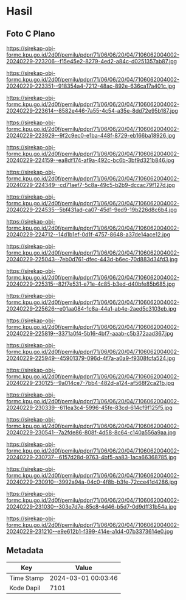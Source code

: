 # Hasil

## Foto C Plano

https://sirekap-obj-formc.kpu.go.id/2d0f/pemilu/pdpr/71/06/06/20/04/7106062004002-20240229-223206--f15e45e2-8279-4ed2-a84c-d0251357ab87.jpg

https://sirekap-obj-formc.kpu.go.id/2d0f/pemilu/pdpr/71/06/06/20/04/7106062004002-20240229-223351--918354a4-7212-48ac-892e-636ca17a401c.jpg

https://sirekap-obj-formc.kpu.go.id/2d0f/pemilu/pdpr/71/06/06/20/04/7106062004002-20240229-223614--8582e446-7a55-4c54-a35e-8dd72e95b187.jpg

https://sirekap-obj-formc.kpu.go.id/2d0f/pemilu/pdpr/71/06/06/20/04/7106062004002-20240229-223929--9f2c9ec0-e1ba-448f-8729-eb166ba18926.jpg

https://sirekap-obj-formc.kpu.go.id/2d0f/pemilu/pdpr/71/06/06/20/04/7106062004002-20240229-224159--ea8df174-af9a-492c-bc6b-3bf9d321b846.jpg

https://sirekap-obj-formc.kpu.go.id/2d0f/pemilu/pdpr/71/06/06/20/04/7106062004002-20240229-224349--cd71aef7-5c8a-49c5-b2b9-dccac79f127d.jpg

https://sirekap-obj-formc.kpu.go.id/2d0f/pemilu/pdpr/71/06/06/20/04/7106062004002-20240229-224535--5bf431ad-ca07-45d1-9ed9-19b226d8c6b4.jpg

https://sirekap-obj-formc.kpu.go.id/2d0f/pemilu/pdpr/71/06/06/20/04/7106062004002-20240229-224712--14d1b1ef-0d1f-4757-8648-a37de14ace12.jpg

https://sirekap-obj-formc.kpu.go.id/2d0f/pemilu/pdpr/71/06/06/20/04/7106062004002-20240229-225043--7eb0d761-dfec-443d-b6ec-70d883d34fd3.jpg

https://sirekap-obj-formc.kpu.go.id/2d0f/pemilu/pdpr/71/06/06/20/04/7106062004002-20240229-225315--82f7e531-e71e-4c85-b3ed-d40bfe85b685.jpg

https://sirekap-obj-formc.kpu.go.id/2d0f/pemilu/pdpr/71/06/06/20/04/7106062004002-20240229-225626--e01aa084-1c8a-44a1-ab4e-2aed5c3103eb.jpg

https://sirekap-obj-formc.kpu.go.id/2d0f/pemilu/pdpr/71/06/06/20/04/7106062004002-20240229-225819--3371a0f4-5b16-4bf7-aaab-c5b372aad367.jpg

https://sirekap-obj-formc.kpu.go.id/2d0f/pemilu/pdpr/71/06/06/20/04/7106062004002-20240229-225949--45901379-096d-4f7a-a0a9-f9308fcfa524.jpg

https://sirekap-obj-formc.kpu.go.id/2d0f/pemilu/pdpr/71/06/06/20/04/7106062004002-20240229-230125--9a014ce7-7bb4-482d-a124-af568f2ca21b.jpg

https://sirekap-obj-formc.kpu.go.id/2d0f/pemilu/pdpr/71/06/06/20/04/7106062004002-20240229-230339--611ea3c4-5996-45fe-83cd-614cf9f125f5.jpg

https://sirekap-obj-formc.kpu.go.id/2d0f/pemilu/pdpr/71/06/06/20/04/7106062004002-20240229-230541--7a2fde86-808f-4d58-8c64-c140a556a9aa.jpg

https://sirekap-obj-formc.kpu.go.id/2d0f/pemilu/pdpr/71/06/06/20/04/7106062004002-20240229-230737--6157d28d-9763-4bf5-aa83-1aca66368785.jpg

https://sirekap-obj-formc.kpu.go.id/2d0f/pemilu/pdpr/71/06/06/20/04/7106062004002-20240229-230910--3992a94a-04c0-4f8b-b3fe-72cce41d4286.jpg

https://sirekap-obj-formc.kpu.go.id/2d0f/pemilu/pdpr/71/06/06/20/04/7106062004002-20240229-231030--303e7d7e-85c8-4d46-b5d7-0d9dff31b54a.jpg

https://sirekap-obj-formc.kpu.go.id/2d0f/pemilu/pdpr/71/06/06/20/04/7106062004002-20240229-231210--e9e612b1-f399-414e-a1d4-07b3373614e0.jpg


## Metadata

| Key        | Value               |
| ---------- | ------------------- |
| Time Stamp | 2024-03-01 00:03:46 |
| Kode Dapil | 7101                |



